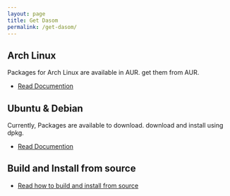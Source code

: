 ```yaml
---
layout: page
title: Get Dasom
permalink: /get-dasom/
---
```


## Arch Linux
Packages for Arch Linux are available in AUR. get them from AUR.
- [Read Documention](https://github.com/dasom-im/dasom/wiki/Install-&-Configure-in-Arch-Linux)

## Ubuntu & Debian
Currently, Packages are available to download. download and install using dpkg.
- [Read Documention](https://github.com/dasom-im/dasom/wiki/Install-&-Configure-in-ubuntu)

## Build and Install from source
- [Read how to build and install from source](https://github.com/dasom-im/dasom/wiki/Build-and-Install-from-Source)
